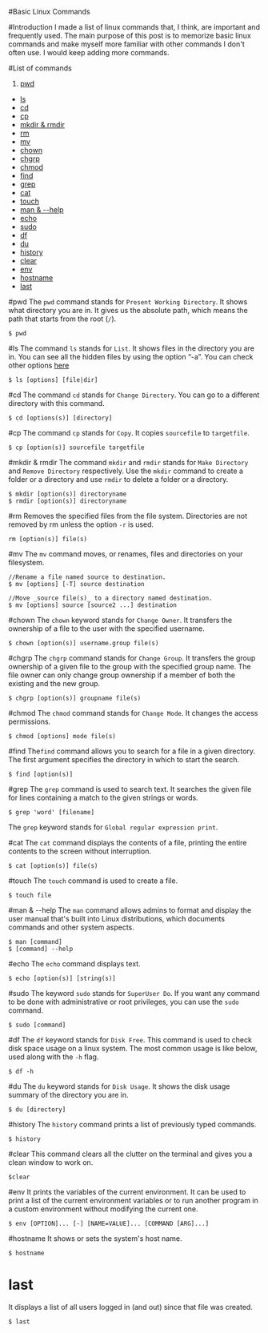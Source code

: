#Basic Linux Commands

#Introduction
 I made a list of linux commands that, I think, are important and frequently used. The main purpose of this post is to memorize basic linux commands and make myself more familiar with other commands I don't often use. I would keep adding more commands.

#List of commands

1. [pwd](#pwd)
- [ls](#ls)
- [cd](#cd)
- [cp](#cp)
- [mkdir & rmdir](#mkdir-rmdir)
- [rm](#rm)
- [mv](#mv)
- [chown](#chown)
- [chgrp](#chgrp)
- [chmod](#chmod)
- [find](#find)
- [grep](#grep)
- [cat](#cat)
- [touch](#touch)
- [man & --help](#man-help)
- [echo](#echo)
- [sudo](#sudo)
- [df](#df)
- [du](#du)
- [history](#history)
- [clear](#clear)
- [env](#env)
- [hostname](#hostname)
- [last](#last)

#pwd
The `pwd` command stands for `Present Working Directory`. It shows what directory you are in. It gives us the absolute path, which means the path that starts from the root (`/`).

```console
$ pwd
```

#ls
 The command `ls` stands for `List`. It shows files in the directory you are in. You can see all the hidden files by using the option “-a”.
 You can check other options [here](https://www.rapidtables.com/code/linux/ls.html)

```console
$ ls [options] [file|dir]
```

#cd
 The command `cd` stands for `Change Directory`. You can go to a different directory with this command.

```console
$ cd [options(s)] [directory]
```

#cp
 The command `cp` stands for `Copy`. It copies `sourcefile` to `targetfile`.

```console
$ cp [option(s)] sourcefile targetfile
```

#mkdir & rmdir
 The command `mkdir`  and `rmdir` stands for `Make Directory` and `Remove Directory` respectively. Use the `mkdir` command to create a folder or a directory and use `rmdir` to delete a folder or a directory.

```console
$ mkdir [option(s)] directoryname
$ rmdir [option(s)] directoryname
```

#rm
Removes the specified files from the file system. Directories are not removed by rm unless the option `-r` is used.

```console
rm [option(s)] file(s)
```

#mv
The `mv` command moves, or renames, files and directories on your filesystem.

```console
//Rename a file named source to destination.
$ mv [options] [-T] source destination

//Move _source file(s)_ to a directory named destination.
$ mv [options] source [source2 ...] destination
```

#chown
 The `chown` keyword stands for `Change Owner`. It transfers the ownership of a file to the user with the specified username.

```console
$ chown [option(s)] username.group file(s)
```

#chgrp
The `chgrp` command stands for `Change Group`. It transfers the group ownership of a given file to the group with the specified group name. The file owner can only change group ownership if a member of both the existing and the new group.

```console
$ chgrp [option(s)] groupname file(s)
```

#chmod
 The `chmod` command stands for `Change Mode`. It changes the access permissions.

```console
$ chmod [options] mode file(s)
```

#find
 The`find` command allows you to search for a file in a given directory. The first argument specifies the directory in which to start the search.

```console
$ find [option(s)]
```

#grep
 The `grep` command is used to search text. It searches the given file for lines containing a match to the given strings or words.

```console
$ grep 'word' [filename]
```
 The `grep` keyword stands for `Global regular expression print`.

#cat
 The `cat` command displays the contents of a file, printing the entire contents to the screen without interruption.

```console
$ cat [option(s)] file(s)
```

#touch
  The `touch` command is used to create a file.

```console
$ touch file
```

#man & --help
The `man` command allows admins to format and display the user manual that's built into Linux distributions, which documents commands and other system aspects.

```console
$ man [command]
$ [command] --help
```

#echo
The `echo` command displays text.

```console
$ echo [option(s)] [string(s)]
```

#sudo
 The keyword `sudo` stands for `SuperUser Do`. If you want any command to be done with administrative or root privileges, you can use the `sudo` command.

```console
$ sudo [command]
```

#df
The `df` keyword stands for `Disk Free`. This command is used to check disk space usage on a linux system. The most common usage is like below, used along with the `-h` flag.

```console
$ df -h
```

#du
 The `du` keyword stands for `Disk Usage`. It shows the disk usage summary of the directory you are in.

```console
$ du [directory]
```

#history
 The `history` command prints a list of previously typed commands.

```console
$ history
```
#clear
 This command clears all the clutter on the terminal and gives you a clean window to work on.

```console
$clear
```
#env
 It prints the variables of the current environment. It can be used to print a list of the current environment variables or to run another program in a custom environment without modifying the current one.

```console
$ env [OPTION]... [-] [NAME=VALUE]... [COMMAND [ARG]...]
```
#hostname
It shows or sets the system's host name.

```console
$ hostname
```
# last
 It displays a list of all users logged in (and out) since that file was created.

```console
$ last
```
